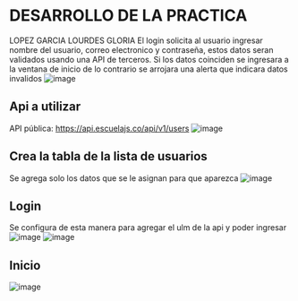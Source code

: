 # DESARROLLO DE LA PRACTICA
LOPEZ GARCIA LOURDES GLORIA
El login solicita al usuario ingresar nombre del usuario, correo electronico y contraseña, estos datos seran validados usando una API de terceros. Si los datos coinciden se ingresara a la ventana de inicio de lo contrario se arrojara una alerta que indicara datos invalidos 
![image](https://github.com/user-attachments/assets/95b4a842-f6cb-4b10-92f2-df59cc3613e7)

## Api a utilizar
API pública: https://api.escuelajs.co/api/v1/users
![image](https://github.com/user-attachments/assets/3cd790f7-b5f9-41c1-a5d5-21e21f274841)

## Crea la tabla de la lista de usuarios
Se agrega solo los datos que se le asignan para que aparezca
![image](https://github.com/user-attachments/assets/eea7c2c0-5183-4792-8e9d-acbfd755a181)


## Login
Se configura de esta manera para agregar el ulm de la api y poder ingresar
![image](https://github.com/user-attachments/assets/69b32fac-594c-42d2-a1b2-f9dc73ed7118)
![image](https://github.com/user-attachments/assets/8ca0c2c6-74d0-4b29-b161-4526c98026c4)

## Inicio
![image](https://github.com/user-attachments/assets/14768a9f-530b-4096-809b-b980889f769c)




